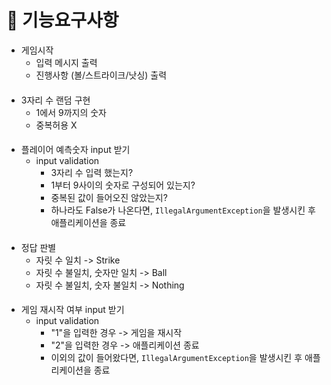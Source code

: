 # 🚀 기능요구사항

- 게임시작
  - 입력 메시지 출력
  - 진행사항 (볼/스트라이크/낫싱) 출력
####
- 3자리 수 랜덤 구현
  - 1에서 9까지의 숫자
  - 중복허용 X
####
- 플레이어 예측숫자 input 받기
    - input validation
        - 3자리 수 입력 했는지?
        - 1부터 9사이의 숫자로 구성되어 있는지?
        - 중복된 값이 들어오진 않았는지?
        - 하나라도 False가 나온다면, `IllegalArgumentException`을 발생시킨 후 애플리케이션을 종료
      
####
- 정답 판별
  - 자릿 수 일치 -> Strike
  - 자릿 수 불일치, 숫자만 일치 -> Ball
  - 자릿 수 불일치, 숫자 불일치 -> Nothing

####
- 게임 재시작 여부 input 받기
  - input validation
    - "1"을 입력한 경우 -> 게임을 재시작
    - "2"을 입력한 경우 -> 애플리케이션 종료
    - 이외의 값이 들어왔다면, `IllegalArgumentException`을 발생시킨 후 애플리케이션을 종료


